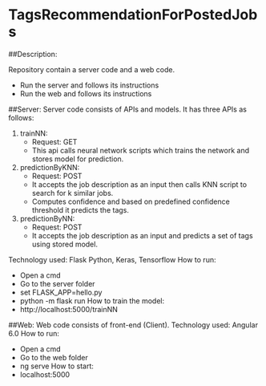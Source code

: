 # TagsRecommendationForPostedJobs

##Description:

Repository contain a server code and a web code.
- Run the server and follows its instructions
- Run the web and follows its instructions

##Server:
Server code consists of APIs and models.
It has three APIs as follows:
1) trainNN: 
	- Request: GET
	- This api calls neural network scripts which trains the network and stores model for prediction. 
2) predictionByKNN: 
	- Request: POST
	- It accepts the job description as an input then calls KNN script to search for k similar jobs.
	- Computes confidence and based on predefined confidence threshold it predicts the tags. 
3) predictionByNN: 
	- Request: POST
	- It accepts the job description as an input and predicts a set of tags using stored model. 
 
Technology used: Flask Python, Keras, Tensorflow
How to run: 
- Open a cmd
- Go to the server folder
- set FLASK_APP=hello.py
- python -m flask run
How to train the model:
- http://localhost:5000/trainNN 

##Web: 
Web code consists of front-end (Client).
Technology used: Angular 6.0
How to run: 
- Open a cmd
- Go to the web folder
- ng serve
How to start:
- localhost:5000

